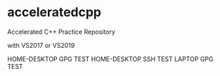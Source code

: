 # acceleratedcpp
Accelerated C++ Practice Repository

with VS2017 or VS2019

HOME-DESKTOP GPG TEST
HOME-DESKTOP SSH TEST
LAPTOP GPG TEST
